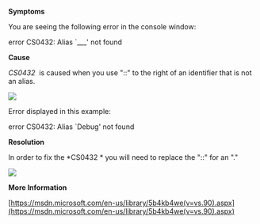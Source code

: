 
        

**Symptoms** 

You are seeing the following error in the console window:

error CS0432: Alias `___' not found

**Cause** 

*CS0432*  is caused when you use "::" to the right of an identifier that is not an alias.

![](/hc/en-us/article_attachments/201854866/CS0432_a.png)

Error displayed in this example:

error CS0432: Alias `Debug' not found

**Resolution** 

In order to fix the *CS0432 * you will need to replace the "::" for an "."

![](/hc/en-us/article_attachments/202012653/CS0432_b.png)

**More Information** 

[https://msdn.microsoft.com/en-us/library/5b4kb4we(v=vs.90).aspx](https://msdn.microsoft.com/en-us/library/5b4kb4we(v=vs.90).aspx)

      
